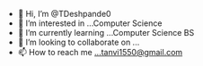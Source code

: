 - 👋 Hi, I’m @TDeshpande0
- 👀 I’m interested in ...Computer Science
- 🌱 I’m currently learning ...Computer Science BS
- 💞️ I’m looking to collaborate on ...
- 📫 How to reach me ...tanvi1550@gmail.com

<!---
TDeshpande0/TDeshpande0 is a ✨ special ✨ repository because its `README.md` (this file) appears on your GitHub profile.
You can click the Preview link to take a look at your changes.
--->
